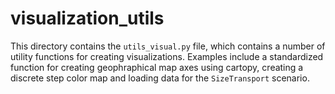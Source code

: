 # visualization_utils
This directory contains the `utils_visual.py` file, which contains a number of utility functions for creating visualizations. Examples include a standardized function for creating 
geophraphical map axes using cartopy, creating a discrete step color map and loading data for the `SizeTransport` scenario.
